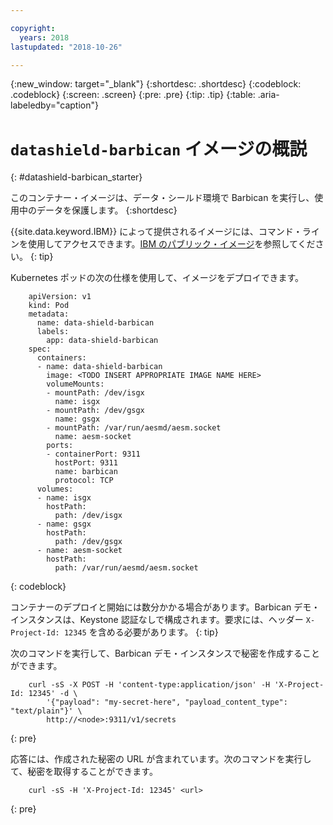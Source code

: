 ```yaml
---

copyright:
  years: 2018
lastupdated: "2018-10-26"

---
```


{:new_window: target="_blank"}
{:shortdesc: .shortdesc}
{:codeblock: .codeblock}
{:screen: .screen}
{:pre: .pre}
{:tip: .tip} 
{:table: .aria-labeledby="caption"}

# `datashield-barbican` イメージの概説
{: #datashield-barbican_starter}

このコンテナー・イメージは、データ・シールド環境で Barbican を実行し、使用中のデータを保護します。
{:shortdesc}

{{site.data.keyword.IBM}} によって提供されるイメージには、コマンド・ラインを使用してアクセスできます。[IBM のパブリック・イメージ](/docs/services/Registry/registry_public_images.html#public_images)を参照してください。
{: tip}

Kubernetes ポッドの次の仕様を使用して、イメージをデプロイできます。

```
    apiVersion: v1
    kind: Pod
    metadata:
      name: data-shield-barbican
      labels:
        app: data-shield-barbican
    spec:
      containers:
      - name: data-shield-barbican
        image: <TODO INSERT APPROPRIATE IMAGE NAME HERE>
        volumeMounts:
        - mountPath: /dev/isgx
          name: isgx
        - mountPath: /dev/gsgx
          name: gsgx
        - mountPath: /var/run/aesmd/aesm.socket
          name: aesm-socket
        ports:
        - containerPort: 9311
          hostPort: 9311
          name: barbican
          protocol: TCP
      volumes:
      - name: isgx
        hostPath:
          path: /dev/isgx
      - name: gsgx
        hostPath:
          path: /dev/gsgx
      - name: aesm-socket
        hostPath:
          path: /var/run/aesmd/aesm.socket
```
{: codeblock}

コンテナーのデプロイと開始には数分かかる場合があります。Barbican デモ・インスタンスは、Keystone 認証なしで構成されます。要求には、ヘッダー `X-Project-Id: 12345` を含める必要があります。
{: tip}

次のコマンドを実行して、Barbican デモ・インスタンスで秘密を作成することができます。

```
    curl -sS -X POST -H 'content-type:application/json' -H 'X-Project-Id: 12345' -d \
        '{"payload": "my-secret-here", "payload_content_type": "text/plain"}' \
        http://<node>:9311/v1/secrets
```
{: pre}
    
応答には、作成された秘密の URL が含まれています。次のコマンドを実行して、秘密を取得することができます。

```
    curl -sS -H 'X-Project-Id: 12345' <url>
```
{: pre}
